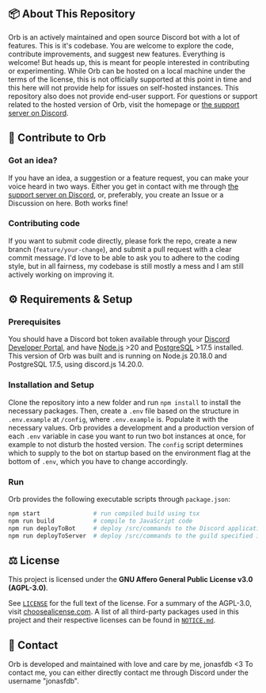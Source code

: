 ## 📦 About This Repository

Orb is an actively maintained and open source Discord bot with a lot of features. This is it's codebase. You are welcome to explore the code, contribute improvements, and suggest new features. Everything is welcome! But heads up, this is meant for people interested in contributing or experimenting. While Orb can be hosted on a local machine under the terms of the license, this is not officially supported at this point in time and this here will not provide help for issues on self-hosted instances. This repository also does not provide end-user support. For questions or support related to the hosted version of Orb, visit the homepage or [the support server on Discord](https://discord.gg/kUPz8dS7PM).

## 🤝 Contribute to Orb

### Got an idea?

If you have an idea, a suggestion or a feature request, you can make your voice heard in two ways. Either you get in contact with me through [the support server on Discord](https://discord.gg/kUPz8dS7PM), or, preferably, you create an Issue or a Discussion on here. Both works fine!

### Contributing code

If you want to submit code directly, please fork the repo, create a new branch (`feature/your-change`), and submit a pull request with a clear commit message. I'd love to be able to ask you to adhere to the coding style, but in all fairness, my codebase is still mostly a mess and I am still actively working on improving it.

## ⚙️ Requirements & Setup

### Prerequisites

You should have a Discord bot token available through your [Discord Developer Portal](https://discord.com/developers), and have [Node.js](https://nodejs.org) >20 and [PostgreSQL](https://www.postgresql.org/) >17.5 installed. This version of Orb was built and is running on Node.js 20.18.0 and PostgreSQL 17.5, using discord.js 14.20.0.

### Installation and Setup

Clone the repository into a new folder and run `npm install` to install the necessary packages. Then, create a `.env` file based on the structure in `.env.example` at `/config`, where `.env.example` is. Populate it with the necessary values.
Orb provides a development and a production version of each `.env` variable in case you want to run two bot instances at once, for example to not disturb the hosted version. The `config` script determines which to supply to the bot on startup based on the environment flag at the bottom of `.env`, which you have to change accordingly.

### Run

Orb provides the following executable scripts through `package.json`:

```bash
npm start               # run compiled build using tsx
npm run build           # compile to JavaScript code
npm run deployToBot     # deploy /src/commands to the Discord application specified in .env
npm run deployToServer  # deploy /src/commands to the guild specified in .env
```

## ⚖️ License

This project is licensed under the **GNU Affero General Public License v3.0 (AGPL-3.0)**.

See [`LICENSE`](./LICENSE) for the full text of the license. For a summary of the AGPL-3.0, visit [choosealicense.com](https://choosealicense.com/licenses/agpl-3.0/). A list of all third-party packages used in this project and their respective licenses can be found in [`NOTICE.md`](./NOTICE.md).

## 💭 Contact

Orb is developed and maintained with love and care by me, jonasfdb <3
To contact me, you can either directly contact me through Discord under the username "jonasfdb".
